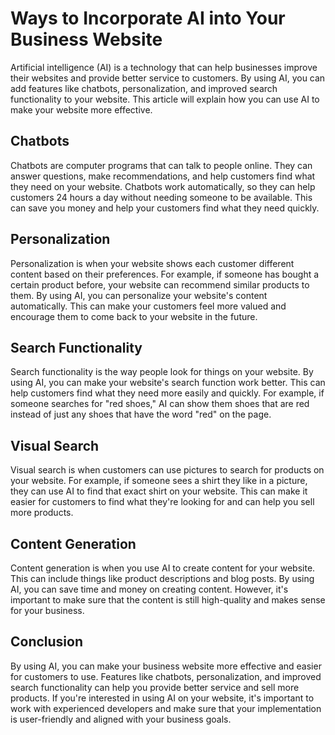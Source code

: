 # Ways to Incorporate AI into Your Business Website

Artificial intelligence (AI) is a technology that can help businesses improve their websites and provide better service to customers. By using AI, you can add features like chatbots, personalization, and improved search functionality to your website. This article will explain how you can use AI to make your website more effective.

## Chatbots

Chatbots are computer programs that can talk to people online. They can answer questions, make recommendations, and help customers find what they need on your website. Chatbots work automatically, so they can help customers 24 hours a day without needing someone to be available. This can save you money and help your customers find what they need quickly.

## Personalization

Personalization is when your website shows each customer different content based on their preferences. For example, if someone has bought a certain product before, your website can recommend similar products to them. By using AI, you can personalize your website's content automatically. This can make your customers feel more valued and encourage them to come back to your website in the future.

## Search Functionality

Search functionality is the way people look for things on your website. By using AI, you can make your website's search function work better. This can help customers find what they need more easily and quickly. For example, if someone searches for "red shoes," AI can show them shoes that are red instead of just any shoes that have the word "red" on the page.

## Visual Search

Visual search is when customers can use pictures to search for products on your website. For example, if someone sees a shirt they like in a picture, they can use AI to find that exact shirt on your website. This can make it easier for customers to find what they're looking for and can help you sell more products.

## Content Generation

Content generation is when you use AI to create content for your website. This can include things like product descriptions and blog posts. By using AI, you can save time and money on creating content. However, it's important to make sure that the content is still high-quality and makes sense for your business.

## Conclusion

By using AI, you can make your business website more effective and easier for customers to use. Features like chatbots, personalization, and improved search functionality can help you provide better service and sell more products. If you're interested in using AI on your website, it's important to work with experienced developers and make sure that your implementation is user-friendly and aligned with your business goals.